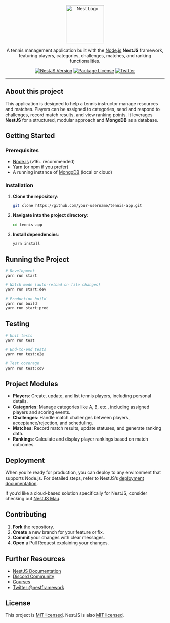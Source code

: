 <p align="center">
  <a href="http://nestjs.com/" target="blank">
    <img src="https://nestjs.com/img/logo-small.svg" width="120" alt="Nest Logo" />
  </a>
</p>

<p align="center">
  A tennis management application built with the <a href="http://nodejs.org" target="_blank">Node.js</a> <b>NestJS</b> framework, featuring players, categories, challenges, matches, and ranking functionalities.
</p>

<p align="center">
<a href="https://github.com/nestjs/nest" target="_blank"><img src="https://img.shields.io/npm/v/@nestjs/core.svg" alt="NestJS Version" /></a>
<a href="https://www.npmjs.com/~nestjscore" target="_blank"><img src="https://img.shields.io/npm/l/@nestjs/core.svg" alt="Package License" /></a>
<a href="https://twitter.com/nestframework" target="_blank"><img src="https://img.shields.io/twitter/follow/nestframework.svg?style=social&label=Follow" alt="Twitter" /></a>
</p>

---

## About this project

This application is designed to help a tennis instructor manage resources and matches. Players can be assigned to categories, send and respond to challenges, record match results, and view ranking points. It leverages **NestJS** for a structured, modular approach and **MongoDB** as a database.

## Getting Started

### Prerequisites
- [Node.js](https://nodejs.org/) (v16+ recommended)
- [Yarn](https://yarnpkg.com/) (or npm if you prefer)
- A running instance of [MongoDB](https://www.mongodb.com/) (local or cloud)

### Installation

1. **Clone the repository**:
   ```bash
   git clone https://github.com/your-username/tennis-app.git
   ```
2. **Navigate into the project directory**:
   ```bash
   cd tennis-app
   ```
3. **Install dependencies**:
   ```bash
   yarn install
   ```

## Running the Project

```bash
# Development
yarn run start

# Watch mode (auto-reload on file changes)
yarn run start:dev

# Production build
yarn run build
yarn run start:prod
```

## Testing

```bash
# Unit tests
yarn run test

# End-to-end tests
yarn run test:e2e

# Test coverage
yarn run test:cov
```

## Project Modules

- **Players**: Create, update, and list tennis players, including personal details.  
- **Categories**: Manage categories like A, B, etc., including assigned players and scoring events.  
- **Challenges**: Handle match challenges between players, acceptance/rejection, and scheduling.  
- **Matches**: Record match results, update statuses, and generate ranking data.  
- **Rankings**: Calculate and display player rankings based on match outcomes.

## Deployment

When you’re ready for production, you can deploy to any environment that supports Node.js. For detailed steps, refer to NestJS’s [deployment documentation](https://docs.nestjs.com/deployment).

If you’d like a cloud-based solution specifically for NestJS, consider checking out [NestJS Mau](https://mau.nestjs.com).

## Contributing

1. **Fork** the repository.  
2. **Create** a new branch for your feature or fix.  
3. **Commit** your changes with clear messages.  
4. **Open** a Pull Request explaining your changes.

## Further Resources

- [NestJS Documentation](https://docs.nestjs.com)
- [Discord Community](https://discord.gg/G7Qnnhy)
- [Courses](https://courses.nestjs.com/)
- [Twitter @nestframework](https://twitter.com/nestframework)

## License

This project is [MIT licensed](LICENSE). NestJS is also [MIT licensed](https://github.com/nestjs/nest/blob/master/LICENSE).